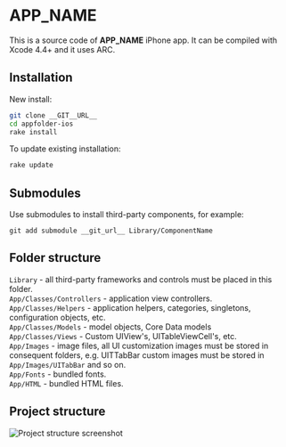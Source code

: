 # __APP_NAME__

This is a source code of __APP_NAME__ iPhone app. It can be compiled with Xcode 4.4+ and it uses ARC.

## Installation

New install:

```Bash
git clone __GIT__URL__
cd appfolder-ios
rake install
```

To update existing installation:

```Bash
rake update
```

## Submodules

Use submodules to install third-party components, for example:

`
git add submodule __git_url__ Library/ComponentName
`

## Folder structure

`Library` - all third-party frameworks and controls must be placed in this folder.<br />
`App/Classes/Controllers` - application view controllers.<br />
`App/Classes/Helpers` - application helpers, categories, singletons, configuration objects, etc.<br />
`App/Classes/Models` - model objects, Core Data models<br />
`App/Classes/Views` - Custom UIView's, UITableViewCell's, etc.<br />
`App/Images` - image files, all UI customization images must be stored in consequent folders, e.g. UITTabBar custom images must be stored in `App/Images/UITabBar` and so on.<br />
`App/Fonts` - bundled fonts.<br />
`App/HTML` - bundled HTML files.

## Project structure
![Project structure screenshot](hhttps://raw.github.com/romaonthego/Objective-C-Style-Guide/master/SampleApp/Project.png "Project structure screenshot")
